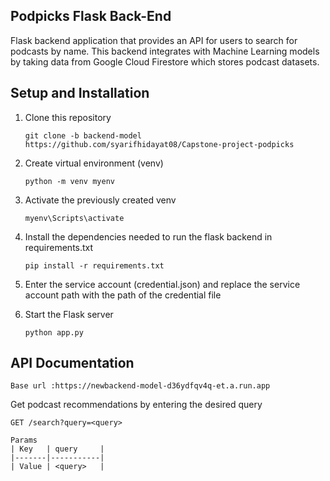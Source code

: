 ## Podpicks Flask Back-End
Flask backend application that provides an API for users to search for podcasts by name. This backend integrates with Machine Learning models by taking data from Google Cloud Firestore which stores podcast datasets.

## Setup and Installation
1. Clone this repository
   ```
   git clone -b backend-model https://github.com/syarifhidayat08/Capstone-project-podpicks
   ```
1. Create virtual environment (venv)
   ```
   python -m venv myenv
   ```
2. Activate the previously created venv
   ```
   myenv\Scripts\activate
   ```
3. Install the dependencies needed to run the flask backend in requirements.txt
   ```
   pip install -r requirements.txt
   ```
4. Enter the service account (credential.json) and replace the service account path with the path of the credential file

5. Start the Flask server
   ```
   python app.py
   ```

## API Documentation
```
Base url :https://newbackend-model-d36ydfqv4q-et.a.run.app
```
Get podcast recommendations by entering the desired query
```
GET /search?query=<query>

Params
| Key   | query     | 
|-------|-----------|
| Value | <query>   |

